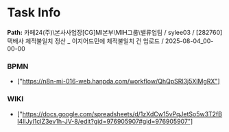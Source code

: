 # Task Info

**Path:** 카페24(주)\본사사업장\[CG]MI본부\MIH그룹\밸류업팀 / sylee03 / [282760] 택배사 체적불일치 정산 _ 이지어드민에 체적불일치 건 업로드 / 2025-08-04_00-00-00

### BPMN
- ["https://n8n-mi-016-web.hanpda.com/workflow/QhQpSRI3j5XlMgRX"]

### WIKI
- ["https://docs.google.com/spreadsheets/d/1zXdCw15vPqJetSo5w3T2fBl4lIJyl1cIZ3ev1h-JV-8/edit?gid=976905907#gid=976905907"]

